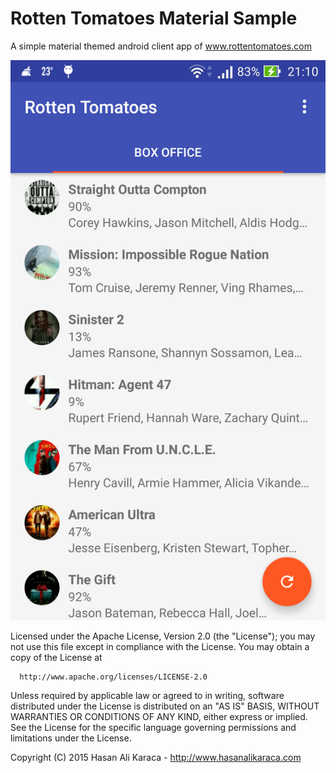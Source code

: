 # Rotten Tomatoes Material Sample
A simple material themed android client app of www.rottentomatoes.com


![alt tag](https://raw.githubusercontent.com/HasanAliKaraca/RottenTomatoesMaterialSample/master/screenshot/SS.png)
  
Licensed under the Apache License, Version 2.0 (the "License"); you may not use this file except in compliance with the License. You may obtain a copy of the License at
  
      http://www.apache.org/licenses/LICENSE-2.0
Unless required by applicable law or agreed to in writing, software distributed under the License is distributed on an "AS IS" BASIS,  WITHOUT WARRANTIES OR CONDITIONS OF ANY KIND, either express or implied.  See the License for the specific language governing permissions and  limitations under the License.

Copyright (C) 2015 Hasan Ali Karaca - http://www.hasanalikaraca.com
